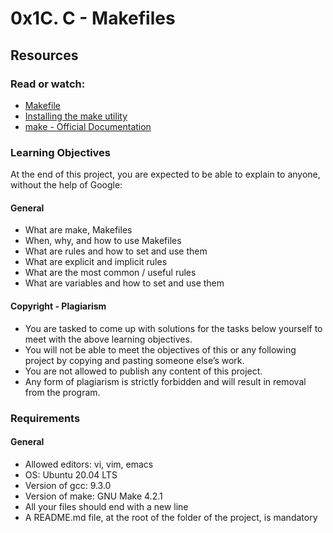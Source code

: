 # 0x1C. C - Makefiles

## Resources

### Read or watch:

- [Makefile](link_to_makefile)
- [Installing the make utility](link_to_make_utility)
- [make - Official Documentation](link_to_make_official_docs)

### Learning Objectives

At the end of this project, you are expected to be able to explain to anyone, without the help of Google:

#### General

- What are make, Makefiles
- When, why, and how to use Makefiles
- What are rules and how to set and use them
- What are explicit and implicit rules
- What are the most common / useful rules
- What are variables and how to set and use them

#### Copyright - Plagiarism

- You are tasked to come up with solutions for the tasks below yourself to meet with the above learning objectives.
- You will not be able to meet the objectives of this or any following project by copying and pasting someone else’s work.
- You are not allowed to publish any content of this project.
- Any form of plagiarism is strictly forbidden and will result in removal from the program.

### Requirements

#### General

- Allowed editors: vi, vim, emacs
- OS: Ubuntu 20.04 LTS
- Version of gcc: 9.3.0
- Version of make: GNU Make 4.2.1
- All your files should end with a new line
- A README.md file, at the root of the folder of the project, is mandatory

